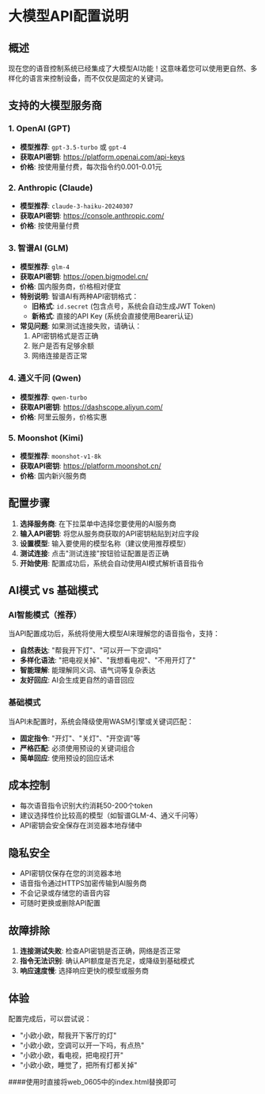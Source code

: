# 大模型API配置说明

## 概述
现在您的语音控制系统已经集成了大模型AI功能！这意味着您可以使用更自然、多样化的语言来控制设备，而不仅仅是固定的关键词。

## 支持的大模型服务商

### 1. OpenAI (GPT)
- **模型推荐**: `gpt-3.5-turbo` 或 `gpt-4`
- **获取API密钥**: https://platform.openai.com/api-keys
- **价格**: 按使用量付费，每次指令约0.001-0.01元

### 2. Anthropic (Claude)
- **模型推荐**: `claude-3-haiku-20240307`
- **获取API密钥**: https://console.anthropic.com/
- **价格**: 按使用量付费

### 3. 智谱AI (GLM)
- **模型推荐**: `glm-4`
- **获取API密钥**: https://open.bigmodel.cn/
- **价格**: 国内服务商，价格相对便宜
- **特别说明**: 智谱AI有两种API密钥格式：
  - **旧格式**: `id.secret` (包含点号，系统会自动生成JWT Token)
  - **新格式**: 直接的API Key (系统会直接使用Bearer认证)
- **常见问题**: 如果测试连接失败，请确认：
  1. API密钥格式是否正确
  2. 账户是否有足够余额
  3. 网络连接是否正常

### 4. 通义千问 (Qwen)
- **模型推荐**: `qwen-turbo`
- **获取API密钥**: https://dashscope.aliyun.com/
- **价格**: 阿里云服务，价格实惠

### 5. Moonshot (Kimi)
- **模型推荐**: `moonshot-v1-8k`
- **获取API密钥**: https://platform.moonshot.cn/
- **价格**: 国内新兴服务商

## 配置步骤

1. **选择服务商**: 在下拉菜单中选择您要使用的AI服务商
2. **输入API密钥**: 将您从服务商获取的API密钥粘贴到对应字段
3. **设置模型**: 输入要使用的模型名称（建议使用推荐模型）
4. **测试连接**: 点击"测试连接"按钮验证配置是否正确
5. **开始使用**: 配置成功后，系统会自动使用AI模式解析语音指令

## AI模式 vs 基础模式

###  AI智能模式（推荐）
当API配置成功后，系统将使用大模型AI来理解您的语音指令，支持：

- **自然表达**: "帮我开下灯"、"可以开一下空调吗"
- **多样化语法**: "把电视关掉"、"我想看电视"、"不用开灯了"
- **智能理解**: 能理解同义词、语气词等复杂表达
- **友好回应**: AI会生成更自然的语音回应

###  基础模式
当API未配置时，系统会降级使用WASM引擎或关键词匹配：

- **固定指令**: "开灯"、"关灯"、"开空调"等
- **严格匹配**: 必须使用预设的关键词组合
- **简单回应**: 使用预设的回应话术

## 成本控制

- 每次语音指令识别大约消耗50-200个token
- 建议选择性价比较高的模型（如智谱GLM-4、通义千问等）
- API密钥会安全保存在浏览器本地存储中

## 隐私安全

- API密钥仅保存在您的浏览器本地
- 语音指令通过HTTPS加密传输到AI服务商
- 不会记录或存储您的语音内容
- 可随时更换或删除API配置

## 故障排除

1. **连接测试失败**: 检查API密钥是否正确，网络是否正常
2. **指令无法识别**: 确认API额度是否充足，或降级到基础模式
3. **响应速度慢**: 选择响应更快的模型或服务商

## 体验

配置完成后，可以尝试说：
- "小欧小欧，帮我开下客厅的灯"
- "小欧小欧，空调可以开一下吗，有点热"
- "小欧小欧，看电视，把电视打开"
- "小欧小欧，睡觉了，把所有灯都关掉"

####使用时直接将web_0605中的index.html替换即可

